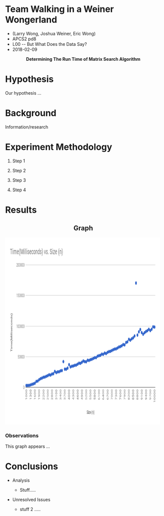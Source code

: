 # Team Walking in a Weiner Wongerland
<ul>
	<li> (Larry Wong, Joshua Weiner, Eric Wong)</li>
 	<li> APCS2 pd8</li>
 	<li>L00 -- But What Does the Data Say?</li>
	<li>2018-02-09</li>
</ul>
<p align="center">
<b>Determining The Run Time of Matrix Search Algorithm</b>
</p>

# Hypothesis
<p> Our hypothesis ...</P>

# Background
<p> Information/research </p>

# Experiment Methodology
<ol>
	<li>  <p> Step 1 </p> </li>
	<li>  <p> Step 2 </p> </li>
	<li>  <p> Step 3 </p> </li>
	<li>  <p> Step 4 </p> </li>
</ol>

# Results
<h2 align="center"> Graph </h2>
    <img src="https://github.com/LarWong/WalkingInAWeinerWongerland/blob/master/chart.png" style="width:500px;height:600px;">
<h3> Observations </h3>
<p> This graph appears ... </p>

# Conclusions
<ul>
	<li> Analysis </li>
	     <ul>
		<li> <p> Stuff..... </p> </li>
	     </ul>
	<li> Unresolved Issues </li>
	     <ul>
		<li> <p> stuff 2 ..... </p> </li>
	     </ul>
</ul>

